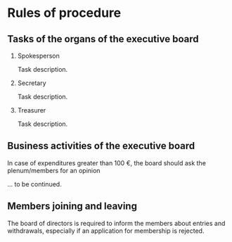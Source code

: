 # Rules of procedure

## Tasks of the organs of the executive board

1. Spokesperson

    Task description.

2. Secretary

    Task description.

3. Treasurer

    Task description.

## Business activities of the executive board

In case of expenditures greater than 100 €, the board should ask the plenum/members
for an opinion

... to be continued.

## Members joining and leaving 

The board of directors is required to inform the members about entries and withdrawals,
especially if an application for membership is rejected. 
